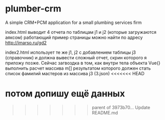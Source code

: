 # plumber-crm
A simple CRM+PCM application for a small plumbing services firm

index.html выводит 4 отчета по таблицам j1 и j2 (которые загружаются аяксом)
работающий пример страницы можно найти по адресу http://imarso.ru/gd2

index2.html использует те же j1, j2 с добавлением таблицы j3 (справочник) и должна вывести сложный отчет, скрин которого я приложу позже. Сейчас загвоздка в том, как внутри тела объекта Vue{} выполнить расчет массива m[] результатом которого должен стать список фамилий мастеров из массива j3 (3.json)
<<<<<<< HEAD

потом допишу
ещё данных
=======
>>>>>>> parent of 3973b70... Update README.md
